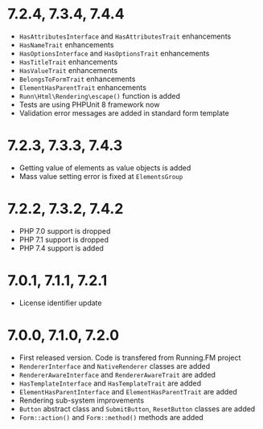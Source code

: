 7.2.4, 7.3.4, 7.4.4
===================
* `HasAttributesInterface` and `HasAttributesTrait` enhancements
* `HasNameTrait` enhancements
* `HasOptionsInterface` and `HasOptionsTrait` enhancements
* `HasTitleTrait` enhancements
* `HasValueTrait` enhancements
* `BelongsToFormTrait` enhancements
* `ElementHasParentTrait` enhancements
* `Runn\Html\Rendering\escape()` function is added
* Tests are using PHPUnit 8 framework now
* Validation error messages are added in standard form template

7.2.3, 7.3.3, 7.4.3
===================
* Getting value of elements as value objects is added
* Mass value setting error is fixed at `ElementsGroup`

7.2.2, 7.3.2, 7.4.2
===================
* PHP 7.0 support is dropped
* PHP 7.1 support is dropped
* PHP 7.4 support is added

7.0.1, 7.1.1, 7.2.1
===================
* License identifier update

7.0.0, 7.1.0, 7.2.0
===================
* First released version. Code is transfered from Running.FM project
* `RendererInterface` and `NativeRenderer` classes are added
* `RendererAwareInterface` and `RendererAwareTrait` are added
* `HasTemplateInterface` and `HasTemplateTrait` are added
* `ElementHasParentInterface` and `ElementHasParentTrait` are added
* Rendering sub-system improvements
* `Button` abstract class and `SubmitButton`, `ResetButton` classes are added
* `Form::action()` and `Form::method()` methods are added